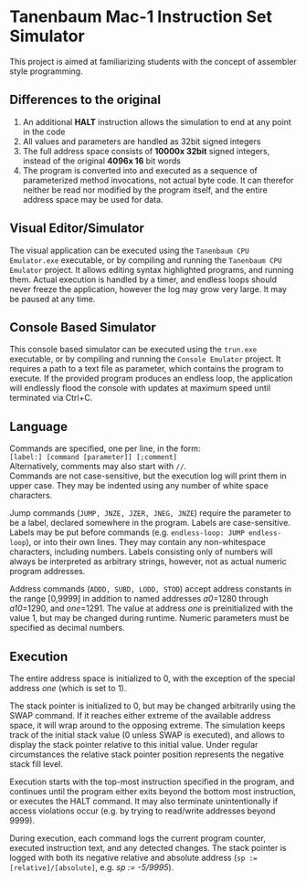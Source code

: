 # Tanenbaum Mac-1 Instruction Set Simulator

This project is aimed at familiarizing students with the concept of assembler style programming.


## Differences to the original

1. An additional **HALT** instruction allows the simulation to end at any point in the code
1. All values and parameters are handled as 32bit signed integers
1. The full address space consists of **10000x 32bit** signed integers, instead of the original **4096x 16** bit words
1. The program is converted into and executed as a sequence of parameterized method invocations, not actual byte code.
It can therefor neither be read nor modified by the program itself, and the entire address space may be used for data.

## Visual Editor/Simulator
The visual application can be executed using the `Tanenbaum CPU Emulator.exe` executable, or by compiling and running the `Tanenbaum CPU Emulator` project.
It allows editing syntax highlighted programs, and running them.
Actual execution is handled by a timer, and endless loops should never freeze the application, however the log may grow very large.
It may be paused at any time.

## Console Based Simulator
This console based simulator can be executed using the `trun.exe` executable, or by compiling and running the `Console Emulator` project.
It requires a path to a text file as parameter, which contains the program to execute.
If the provided program produces an endless loop, the application will endlessly flood the console with updates at maximum speed until terminated via Ctrl+C.

## Language
Commands are specified, one per line, in the form:\
`[label:] [command [parameter]] [;comment]`\
Alternatively, comments may also start with `//`.\
Commands are not case-sensitive, but the execution log will print them in upper case. They may be indented using any number of white space characters.

Jump commands (`JUMP, JNZE, JZER, JNEG, JNZE`) require the parameter to be a label, declared somewhere in the program. Labels are case-sensitive.
Labels may be put before commands (e.g. `endless-loop: JUMP endless-loop`), or into their own lines. They may contain any non-whitespace characters, including numbers.
Labels consisting only of numbers will always be interpreted as arbitrary strings, however, not as actual numeric program addresses.

Address commands (`ADDD, SUBD, LODD, STOD`) accept address constants in the range [0,9999] in addition to named addresses *a0*=1280 through *a10*=1290, and *one*=1291.
The value at address *one* is preinitialized with the value 1, but may be changed during runtime.
Numeric parameters must be specified as decimal numbers.

## Execution
The entire address space is initialized to 0, with the exception of the special address *one* (which is set to 1).

The stack pointer is initialized to 0, but may be changed arbitrarily using the SWAP command.
If it reaches either extreme of the available address space, it will wrap around to the opposing extreme.
The simulation keeps track of the initial stack value (0 unless SWAP is executed), and allows to display the stack pointer relative to this initial value.
Under regular circumstances the relative stack pointer position represents the negative stack fill level.

Execution starts with the top-most instruction specified in the program, and continues until the program either exits beyond the bottom most instruction,
or executes the HALT command.
It may also terminate unintentionally if access violations occur (e.g. by trying to read/write addresses beyond 9999).

During execution, each command logs the current program counter, executed instruction text, and any detected changes.
The stack pointer is logged with both its negative relative and absolute address (`sp := [relative]/[absolute]`, e.g. *sp := -5/9995*).
